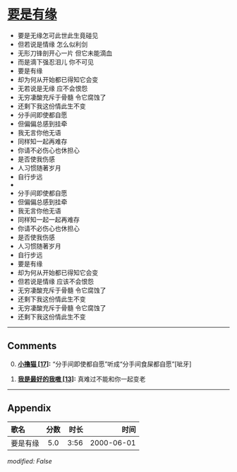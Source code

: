# [要是有缘](https://music.163.com/song?id=27506282)

* 要是无缘怎可此世此生竟碰见
* 但若说是情缘 怎么似利剑
* 无形刀锋剖开心一片 但它未能滴血
* 而是滴下强忍泪儿 你不可见
* 要是有缘
* 却为何从开始都已得知它会变
* 无若说是无缘 应不会恨怨
* 无穷凄酸充斥于骨髓 令它腐蚀了
* 还剩下我这份情此生不变
* 分手间即使都自愿
* 但偏偏总感到挂牵
* 我无言你他无语
* 同样知一起再难存
* 你请不必伤心也休担心
* 是否使我伤感
* 人习惯随著岁月
* 自行步远
* 
* 分手间即使都自愿
* 但偏偏总感到挂牵
* 我无言你他无语
* 同样知一起一起再难存
* 你请不必伤心也休担心
* 是否使我伤感
* 人习惯随著岁月
* 自行步远
* 要是有缘
* 却为何从开始都已得知它会变
* 但若说是情缘 应该不会恨怨
* 无穷凄酸充斥于骨髓 令它腐蚀了
* 还剩下我这份情此生不变
* 无穷凄酸充斥于骨髓 令它腐蚀了
* 还剩下我这份情此生不变


---

## Comments
0. **[小撸猫 \[17\]](https://music.163.com/#/user/home?id=19712407):** “分手间即使都自愿”听成“分手间食屎都自愿”[呲牙]

1. **[我是最好的我嗷 \[13\]](https://music.163.com/#/user/home?id=40528543):** 真难过不能和你一起变老



---

## Appendix

|歌名|分数|时长|时间|
|:---|:---:|---:|---:|
|要是有缘|5.0|3:56|2000-06-01

*modified: False*